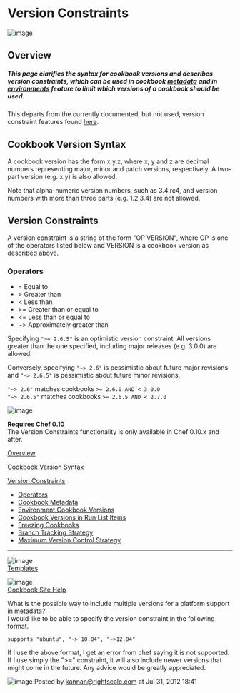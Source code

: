 Version Constraints
===================

[![image](../attachments/thumbnails/8257584/15892490)](http://wiki.opscode.com/download../attachments/8257584/IfThen.jpg)

Overview
--------

##### This page clarifies the syntax for cookbook versions and describes *version constraints*, which can be used in cookbook [metadata](Metadata.html "Metadata") and in [environments](Environments.html "Environments") feature to limit which versions of a cookbook should be used.

This departs from the currently documented, but not used, version
constraint features found [here](Metadata.html#Metadata-depends).

Cookbook Version Syntax
-----------------------

A cookbook version has the form x.y.z, where x, y and z are decimal
numbers representing major, minor and patch versions, respectively. A
two-part version (e.g. x.y) is also allowed.

Note that alpha-numeric version numbers, such as 3.4.rc4, and version
numbers with more than three parts (e.g. 1.2.3.4) are not allowed.

Version Constraints
-------------------

A version constraint is a string of the form "OP VERSION", where OP is
one of the operators listed below and VERSION is a cookbook version as
described above.

### Operators

-   = Equal to
-   \> Greater than
-   < Less than
-   \>= Greater than or equal to
-   <= Less than or equal to
-   \~\> Approximately greater than

Specifying `">= 2.6.5"` is an optimistic version constraint. All
versions greater than the one specified, including major releases (e.g.
3.0.0) are allowed.

Conversely, specifying `"~> 2.6"` is pessimistic about future major
revisions and `"~> 2.6.5"` is pessimistic about future minor revisions.

`"~> 2.6"` matches cookbooks `>= 2.6.0 AND < 3.0.0`  
`"~> 2.6.5"` matches cookbooks `>= 2.6.5 AND < 2.7.0`

  
  

![image](images/icons/emoticons/check.gif)

**Requires Chef 0.10**  
The Version Constraints functionality is only available in Chef 0.10.x
and after.

  

[Overview](#VersionConstraints-Overview)

[Cookbook Version Syntax](#VersionConstraints-CookbookVersionSyntax)

[Version Constraints](#VersionConstraints-VersionConstraints)

-   [Operators](#VersionConstraints-Operators)
-   [Cookbook Metadata](#VersionConstraints-CookbookMetadata)
-   [Environment Cookbook
    Versions](#VersionConstraints-EnvironmentCookbookVersions)
-   [Cookbook Versions in Run List
    Items](#VersionConstraints-CookbookVersionsinRunListItems)
-   [Freezing Cookbooks](#VersionConstraints-FreezingCookbooks)
-   [Branch Tracking
    Strategy](#VersionConstraints-BranchTrackingStrategy)
-   [Maximum Version Control
    Strategy](#VersionConstraints-MaximumVersionControlStrategy)

* * * * *

![image](../attachments/8257584/20840604.png)   
[Templates](Templates.html "Templates")

![image](../attachments/8257584/20840603.png)   
[Cookbook Site Help](Cookbook%20Site%20Help.html "Cookbook Site Help")

  
  

  

What is the possible way to include multiple versions for a platform
support in metadata?   
 I would like to be able to specify the version constraint in the
following format.

    supports "ubuntu", "~> 10.04", "~>12.04"

If I use the above format, I get an error from chef saying it is not
supported. If I use simply the "\>=" constraint, it will also include
newer versions that might come in the future. Any advice would be
greatly appreciated.

![image](images/icons/comment_16.gif) Posted by kannan@rightscale.com at
Jul 31, 2012 18:41
